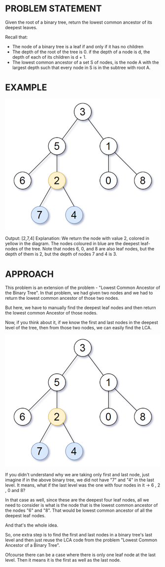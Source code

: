 # PROBLEM STATEMENT

Given the root of a binary tree, return the lowest common ancestor of its deepest leaves.

Recall that:

 - The node of a binary tree is a leaf if and only if it has no children
 - The depth of the root of the tree is 0. if the depth of a node is d, the depth of each of its children is d + 1.
 - The lowest common ancestor of a set S of nodes, is the node A with the largest depth such that every node in S is in the subtree with root A.
  
# EXAMPLE

![alt text](image.png)

Output: [2,7,4]
Explanation: We return the node with value 2, colored in yellow in the diagram.
The nodes coloured in blue are the deepest leaf-nodes of the tree.
Note that nodes 6, 0, and 8 are also leaf nodes, but the depth of them is 2, but the depth of nodes 7 and 4 is 3.

# APPROACH

This problem is an extension of the problem - "Lowest Common Ancestor of the Binary Tree". In that problem, we had given two nodes and we had to return the lowest common ancestor of those two nodes.

But here, we have to manually find the deepest leaf nodes and then return the lowest common Ancestor of those nodes.

Now, if you think about it, if we know the first and last nodes in the deepest level of the tree, then from those two nodes, we can easily find the LCA.

![alt text](image.png)

If you didn't understand why we are taking only first and last node, just imagine if in the above binary tree, we did not have "7" and "4" in the last level. It means, what if the last level was the one with four nodes in it -> 6 , 2 , 0 and 8?

In that case as well, since these are the deepest four leaf nodes, all we need to consider is what is the node that is the lowest common ancestor of the nodes "6" and "8". That would be lowest common ancestor of all the deepest leaf nodes.

And that's the whole idea.

So, one extra step is to find the first and last nodes in a binary tree's last level and then just reuse the LCA code from the problem "Lowest Common Ancestor of a Binary Tree".

Ofcourse there can be a case where there is only one leaf node at the last level. Then it means it is the first as well as the last node.